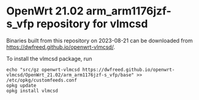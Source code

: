 OpenWrt 21.02 arm_arm1176jzf-s_vfp repository for vlmcsd
========

Binaries built from this repository on 2023-08-21 can be downloaded from <https://dwfreed.github.io/openwrt-vlmcsd/>.

To install the vlmcsd package, run

```
echo "src/gz openwrt-vlmcsd https://dwfreed.github.io/openwrt-vlmcsd/OpenWrt_21.02/arm_arm1176jzf-s_vfp/base" >> /etc/opkg/customfeeds.conf
opkg update
opkg install vlmcsd
```
